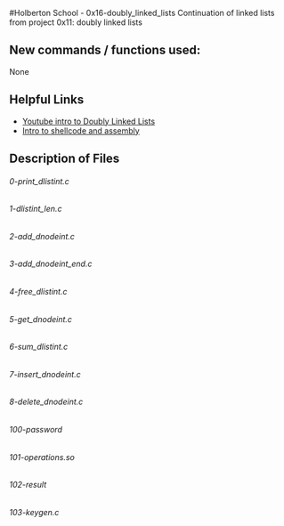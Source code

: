 #Holberton School - 0x16-doubly_linked_lists
Continuation of linked lists from project 0x11: doubly linked lists

## New commands / functions used:
None

## Helpful Links
* [Youtube intro to Doubly Linked Lists](https://www.youtube.com/watch?v=k0pjD12bzP0)
* [Intro to shellcode and assembly](http://www.primalsecurity.net/0x0-shellcoding-tutorial-introduction-to-asm/)

## Description of Files
<h6>0-print_dlistint.c</h6>


<h6>1-dlistint_len.c</h6>

<h6>2-add_dnodeint.c</h6>

<h6>3-add_dnodeint_end.c</h6>

<h6>4-free_dlistint.c</h6>

<h6>5-get_dnodeint.c</h6>

<h6>6-sum_dlistint.c</h6>

<h6>7-insert_dnodeint.c</h6>

<h6>8-delete_dnodeint.c</h6>

<h6>100-password</h6>

<h6>101-operations.so</h6>

<h6>102-result</h6>

<h6>103-keygen.c</h6>

